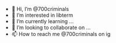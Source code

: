 - 👋 Hi, I’m @700criminals
- 👀 I’m interested in libterm
- 🌱 I’m currently learning ...
- 💞️ I’m looking to collaborate on ...
- 📫 How to reach me @700criminals on ig

<!---
700criminals/700criminals is a ✨ special ✨ repository because its `README.md` (this file) appears on your GitHub profile.
You can click the Preview link to take a look at your changes.
--->
